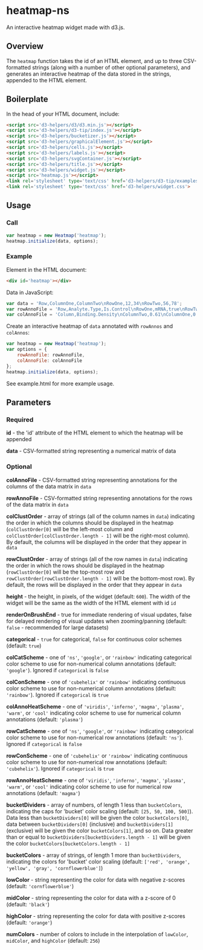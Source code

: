 # heatmap-ns
An interactive heatmap widget made with d3.js.

## Overview
The `heatmap` function takes the id of an HTML element, and up to three CSV-formatted strings (along
with a number of other optional parameters), and generates an interactive heatmap of the data stored
in the strings, appended to the HTML element.

## Boilerplate
In the head of your HTML document, include:
```html
<script src='d3-helpers/d3/d3.min.js'></script>
<script src='d3-helpers/d3-tip/index.js'></script>
<script src='d3-helpers/bucketizer.js'></script>
<script src='d3-helpers/graphicalElement.js'></script>
<script src='d3-helpers/cells.js'></script>
<script src='d3-helpers/labels.js'></script>
<script src='d3-helpers/svgContainer.js'></script>
<script src='d3-helpers/title.js'></script>
<script src='d3-helpers/widget.js'></script>
<script src='heatmap.js'></script>
<link rel='stylesheet' type='text/css' href='d3-helpers/d3-tip/examples/example-styles.css'>
<link rel='stylesheet' type='text/css' href='d3-helpers/widget.css'>
```

## Usage

### Call
```js
var heatmap = new Heatmap('heatmap');
heatmap.initialize(data, options);
```

### Example
Element in the HTML document:
```html
<div id='heatmap'></div>
```
Data in JavaScript:
```js
var data = 'Row,ColumnOne,ColumnTwo\nRowOne,12,34\nRowTwo,56,78';
var rowAnnoFile = 'Row,Analyte.Type,Is.Control\nRowOne,mRNA,true\nRowTwo,protein,false';
var colAnnoFile = 'Column,Binding.Density\nColumnTwo,0.61\nColumnOne,0.9';
```
Create an interactive heatmap of `data` annotated with `rowAnnos` and `colAnnos`:
```js
var heatmap = new Heatmap('heatmap');
var options = {
    rowAnnoFile: rowAnnoFile,
    colAnnoFile: colAnnoFile
};
heatmap.initialize(data, options);
```
See example.html for more example usage.

## Parameters

### Required
<b>id</b> - the 'id' attribute of the HTML element to which the heatmap will be appended

<b>data</b> - CSV-formatted string representing a numerical matrix of data

### Optional
<b>colAnnoFile</b> - CSV-formatted string representing annotations for the columns of the data
matrix in `data`

<b>rowAnnoFile</b> - CSV-formatted string representing annotations for the rows of the data matrix
in `data`

<b>colClustOrder</b> - array of strings (all of the column names in `data`) indicating the
order in which the columns should be displayed in the heatmap (`colClustOrder[0]` will be the
left-most column and `colClustOrder[colClustOrder.length - 1]` will be the right-most column). By
default, the columns will be displayed in the order that they appear in `data`

<b>rowClustOrder</b> - array of strings (all of the row names in `data`) indicating the order
in which the rows should be displayed in the heatmap (`rowClustOrder[0]` will be the top-most row
and `rowClustOrder[rowClustOrder.length - 1]` will be the bottom-most row). By default, the rows
will be displayed in the order that they appear in `data`

<b>height</b> - the height, in pixels, of the widget (default: `600`). The width of the widget will
be the same as the width of the HTML element with id `id`

<b>renderOnBrushEnd</b> - true for immediate rendering of visual updates, false for delayed
rendering of visual updates when zooming/panning (default: `false` - recommended for large datasets)

<b>categorical</b> - `true` for categorical, `false` for continuous color schemes (default: `true`)

<b>colCatScheme</b> - one of `'ns'`, `'google'`, or `'rainbow'` indicating categorical color scheme
to use for non-numerical column annotations (default: `'google'`). Ignored if `categorical` is
`false`

<b>colConScheme</b> - one of `'cubehelix'` or `'rainbow'` indicating continuous color scheme to use
for non-numerical column annotations (default: `'rainbow'`). Ignored if `categorical` is `true`

<b>colAnnoHeatScheme</b> - one of `'viridis'`, `'inferno'`, `'magma'`, `'plasma'`, `'warm'`, or
`'cool'` indicating color scheme to use for numerical column annotations (default: `'plasma'`)

<b>rowCatScheme</b> - one of `'ns'`, `'google'`, or `'rainbow'` indicating categorical color scheme
to use for non-numerical row annotations (default: `'ns'`). Ignored if `categorical` is `false`

<b>rowConScheme</b> - one of `'cubehelix'` or `'rainbow'` indicating continuous color scheme to use
for non-numerical row annotations (default: `'cubehelix'`). Ignored if `categorical` is `true`

<b>rowAnnoHeatScheme</b> - one of `'viridis'`, `'inferno'`, `'magma'`, `'plasma'`, `'warm'`, or
`'cool'` indicating color scheme to use for numerical row annotations (default: `'magma'`)

<b>bucketDividers</b> - array of numbers, of length 1 less than `bucketColors`, indicating the caps
for 'bucket' color scaling (default: `[25, 50, 100, 500]`). Data less than `bucketDividers[0]` will
be given the color `bucketColors[0]`, data between `bucketDividers[0]` (inclusive) and
`bucketDividers[1]` (exclusive) will be given the color `bucketColors[1]`, and so on. Data greater
than or equal to `bucketDividers[bucketDividers.length - 1]` will be given the color
`bucketColors[bucketColors.length - 1]`

<b>bucketColors</b> - array of strings, of length 1 more than `bucketDividers`, indicating the
colors for 'bucket' color scaling (default: `['red', 'orange', 'yellow', 'gray', 'cornflowerblue']`)

<b>lowColor</b> - string representing the color for data with negative z-scores
(default: `'cornflowerblue'`)

<b>midColor</b> - string representing the color for data with a z-score of 0 (default: `'black'`)

<b>highColor</b> - string representing the color for data with positive z-scores
(default: `'orange'`)

<b>numColors</b> - number of colors to include in the interpolation of `lowColor`, `midColor`, and
`highColor` (default: `256`)
